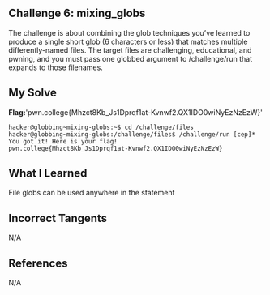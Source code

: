 ## Challenge 6: mixing_globs

The challenge is about combining the glob techniques you’ve learned to produce a single short glob (6 characters or less) that matches multiple differently-named files. The target files are challenging, educational, and pwning, and you must pass one globbed argument to /challenge/run that expands to those filenames.

## My Solve
**Flag:**'pwn.college{Mhzct8Kb_Js1Dprqf1at-Kvnwf2.QX1IDO0wiNyEzNzEzW}'

```
hacker@globbing~mixing-globs:~$ cd /challenge/files
hacker@globbing~mixing-globs:/challenge/files$ /challenge/run [cep]*
You got it! Here is your flag!
pwn.college{Mhzct8Kb_Js1Dprqf1at-Kvnwf2.QX1IDO0wiNyEzNzEzW}
```

## What I Learned

File globs can be used anywhere in the statement 


## Incorrect Tangents
   
N/A


## References

N/A
